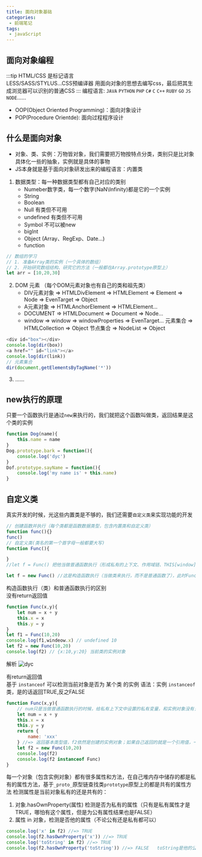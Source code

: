 ```yaml
---
title: 面向对象基础
categories:
 - 前端笔记
tags:
 - javaScript
---
```


## 面向对象编程
:::tip 
HTML/CSS 是标记语言  
LESS/SASS/STYLUS...CSS预编译器 用面向对象的思想去编写css，最后把其生成浏览器可以识别的普通CSS
:::
编程语言: `JAVA` `PYTHON` `PHP` `C#` `C` `C++` `RUBY` `GO` `JS` `NODE`......
- OOP(Object Oriented Programming)：面向对象设计  
- POP(Procedure Orientde): 面向过程程序设计

## 什么是面向对象 
- 对象、类、实例：万物皆对象，我们需要把万物按特点分类，类别只是比对象具体化一些的抽象，实例就是具体的事物
- JS本身就是基于面向对象研发出来的编程语言：内置类
1. 数据类型：每一种数据类型都有自己对应的类别
    + Numeber数字类，每一个数字(NaN\Infinity)都是它的一个实例
    + String
    + Boolean
    + Null 有类但不可用
    + undefined 有类但不可用
    + Symbol 不可以被new
    + bigInt
    + Object (Array、RegExp、Date...)
    + function
```js
// 数组的学习
// 1. 准备Array类的实例（一个具体的数组）
// 2. 开始研究数组结构、研究它的方法（一般都在Array.prototype原型上）
let arr = [10,20,30]
```
2. DOM 元素 （每个DOM元素对象也有自己的类和祖先类）
    + DIV元素对象 => HTMLDivElement => HTMLElement => Element => Node => EvenTarget => Object
    + A元素对象 => HTMLAnchorElement => HTMLElement...
    + DOCUMENT => HTMLDocument => Document => Node...
    + window => window => windowProperties => EvenTarget...
    元素集合 => HTMLCollection => Object
    节点集合 => NodeList => Object
```js
<div id="box"></div>
console.log(dir(box))
<a href="" id="link"></a>
console.log(dir(link))
// 元素集合
dir(document,getElementsByTagName('*'))
```
    
3. ......

## new执行的原理
只要一个函数执行是通过`new`来执行的，我们就把这个函数叫做类，返回结果是这个类的实例
```js
function Dog(name){
    this.name = name
}
Dog.prototype.bark = function(){
    console.log('dyc')
}
Dof.prototype.sayName = function(){
    console.log('my name is' + this.name)
}
```

## 自定义类
真实开发的时候，光这些内置类是不够的，我们还需要`自定义类`来实现功能的开发
```js  
// 创建函数并执行（每个类都是函数数据类型，包含内置类和自定义类）
function func(){}
func()
// 自定义类(类名的第一个首字母一般都要大写)
function Func(){

}
//let f = Func() 把他当做普通函数执行（形成私有的上下文、作用域链、THIS[window]、ARGUMENTS、形参赋值、变量提升、代码执行...），小f获取的是函数的返回结果（函数没有RETURN，所以f=function）

let f = new Func() //这是构造函数执行（当做类来执行，而不是普通函数了），此时Func被称为"类"，返回结果(f)被称作当前类的"实例"，他是一个实例对象

```
构造函数执行（类）和普通函数执行的区别  
没有return返回值
```js
function Func(x,y){
    let num = x + y
    this.x = x
    this.y = y
}
let f1 = Func(10,20)
console.log(f1,windeow.x) // undefined 10
let f2 = new Func(10,20)
console.log(f2) // {x:10,y:20} 当前类的实例对象
```
解析 
<img src="https://webdyc.oss-cn-beijing.aliyuncs.com/blog/8.png" alt="dyc" title="dyc" class="zoom-custom-imgs">

有return返回值  
基于 `instanceof` 可以检测当前对象是否为 某个类 的实例
语法：实例 `instanceof` 类，是的话返回TRUE,反之FALSE
```js
function Func(x,y){
    // num只是当做普通函数执行的时候，给私有上下文中设置的私有变量，和实例对象没有关系，只有THIS是实例对象,所以只有this.xxx = xxx才和实例有关系
    let num = x + y
    this.x = x
    this.y = y
    return {
        name: 'xxx'
    } //=> 返回基本类型值，f2依然是创建的实例对象；如果自己返回的就是一个引用值，一切以自己返回的为主，此时的f2 = {name: 'xxx'}而不再是当前类的实例了
    let f2 = new Func(10,20)
    console.log(f2)
    console.log(f2 instanceof Func)
}
```

每一个对象（包含实例对象）都有很多属性和方法，在自己堆内存中储存的都是私有的属性方法，基于`_proto_`原型链查找类`prototype`原型上的都是共有的属性方法
检测属性是当前对象私有的还是共有的：
1. 对象.hasOwnProperty(属性) 检测是否为私有的属性（只有是私有属性才是TRUE，哪怕有这个属性，但是为公有属性结果也是FALSE）
2. 属性 in 对象，检测是否他的属性（不论公有还是私有都可以）
```js
console.log('x' in f2) //=> TRUE
console.log(f2.hasOwnProperty('x')) //=> TRUE
console.log('toString' in f2) //=> TRUE
console.log(f2.hasOwnProperty('toString')) //=> FALSE   toString是他的公有属性
```



